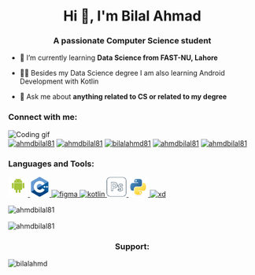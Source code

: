 <h1 align="center">Hi 👋, I'm Bilal Ahmad</h1>
<h3 align="center">A passionate Computer Science student</h3>


- 🌱 I’m currently learning **Data Science from FAST-NU, Lahore**

- 👨‍💻 Besides my Data Science degree I am also learning Android Development with Kotlin

- 💬 Ask me about **anything related to CS or related to my degree**

<h3 align="left">Connect with me:</h3>
<img align="right" alt="Coding gif" width="600" src="https://www.bing.com/images/search?view=detailV2&ccid=VMmvImch&id=F955AC5FFD9DCC722EC87549B15ECC7D354503A5&thid=OIP.VMmvImch6VU5pc2VktY1uwHaFj&mediaurl=https%3A%2F%2Fth.bing.com%2Fth%2Fid%2FR.54c9af226721e95539a5cd9592d635bb%3Frik%3DpQNFNX3MXrFJdQ%26riu%3Dhttp%253a%252f%252fstore.outsourcingpundit.com%252fwp-content%252fuploads%252f2019%252f01%252ffocus-animation.gif%26ehk%3D68Llss3Mjyn992cDHPwHGdT7F4pj746e%252fDDu6l4ZzHA%253d%26risl%3D%26pid%3DImgRaw%26r%3D0&exph=600&expw=800&q=Programmer+Animated+GIF&simid=608042201473942663&form=IRPRST&ck=9C328FDAA907473CA1D5A45B9FB7F432&selectedindex=20&itb=0&ajaxhist=0&ajaxserp=0&vt=0&sim=11">
<p align="left">
<a href="https://twitter.com/ahmdbilal81" target="blank"><img align="center" src="https://raw.githubusercontent.com/rahuldkjain/github-profile-readme-generator/master/src/images/icons/Social/twitter.svg" alt="ahmdbilal81" height="30" width="40" /></a>
<a href="https://linkedin.com/in/ahmdbilal81" target="blank"><img align="center" src="https://raw.githubusercontent.com/rahuldkjain/github-profile-readme-generator/master/src/images/icons/Social/linked-in-alt.svg" alt="ahmdbilal81" height="30" width="40" /></a>
<a href="https://fb.com/bilalahmd81" target="blank"><img align="center" src="https://raw.githubusercontent.com/rahuldkjain/github-profile-readme-generator/master/src/images/icons/Social/facebook.svg" alt="bilalahmd81" height="30" width="40" /></a>
<a href="https://instagram.com/ahmdbilal81" target="blank"><img align="center" src="https://raw.githubusercontent.com/rahuldkjain/github-profile-readme-generator/master/src/images/icons/Social/instagram.svg" alt="ahmdbilal81" height="30" width="40" /></a>
<a href="https://www.leetcode.com/ahmdbilal81" target="blank"><img align="center" src="https://raw.githubusercontent.com/rahuldkjain/github-profile-readme-generator/master/src/images/icons/Social/leet-code.svg" alt="ahmdbilal81" height="30" width="40" /></a>
</p>

<h3 align="left">Languages and Tools:</h3>
<p align="left"> <a href="https://developer.android.com" target="_blank" rel="noreferrer"> <img src="https://raw.githubusercontent.com/devicons/devicon/master/icons/android/android-original-wordmark.svg" alt="android" width="40" height="40"/> </a> <a href="https://www.w3schools.com/cpp/" target="_blank" rel="noreferrer"> <img src="https://raw.githubusercontent.com/devicons/devicon/master/icons/cplusplus/cplusplus-original.svg" alt="cplusplus" width="40" height="40"/> </a> <a href="https://www.figma.com/" target="_blank" rel="noreferrer"> <img src="https://www.vectorlogo.zone/logos/figma/figma-icon.svg" alt="figma" width="40" height="40"/> </a> <a href="https://kotlinlang.org" target="_blank" rel="noreferrer"> <img src="https://www.vectorlogo.zone/logos/kotlinlang/kotlinlang-icon.svg" alt="kotlin" width="40" height="40"/> </a> <a href="https://www.photoshop.com/en" target="_blank" rel="noreferrer"> <img src="https://raw.githubusercontent.com/devicons/devicon/master/icons/photoshop/photoshop-line.svg" alt="photoshop" width="40" height="40"/> </a> <a href="https://www.python.org" target="_blank" rel="noreferrer"> <img src="https://raw.githubusercontent.com/devicons/devicon/master/icons/python/python-original.svg" alt="python" width="40" height="40"/> </a> <a href="https://www.adobe.com/products/xd.html" target="_blank" rel="noreferrer"> <img src="https://cdn.worldvectorlogo.com/logos/adobe-xd.svg" alt="xd" width="40" height="40"/> </a> </p>


<p><img align="center" src="https://github-readme-stats.vercel.app/api/top-langs?username=ahmdbilal81&show_icons=true&locale=en&layout=compact" alt="ahmdbilal81" /></p>

<p><img align="center" src="https://github-readme-streak-stats.herokuapp.com/?user=ahmdbilal81&" alt="ahmdbilal81" /></p>

<h3 align="center">Support:</h3>
<p><a href="https://www.buymeacoffee.com/bilalahmd"> <img align="left" src="https://cdn.buymeacoffee.com/buttons/v2/default-yellow.png" height="50" width="210" alt="bilalahmd" /></a></p><br><br>

